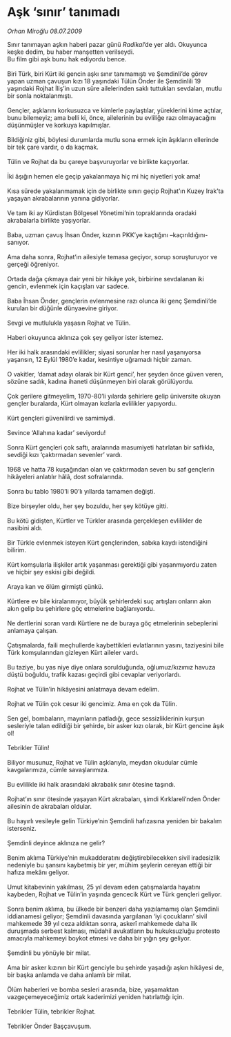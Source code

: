 # Aşk ‘sınır’ tanımadı

*Orhan Miroğlu 08.07.2009*

<div class="taraf_structure_2col_1zq">
<div class="margen_n">



 <p>Sınır tanımayan aşkın haberi pazar günü <i>Radikal</i>’de yer aldı. Okuyunca keşke dedim, bu haber manşetten verilseydi. <br/>Bu film gibi aşk bunu hak ediyordu bence. <br/><br/>Biri Türk, biri Kürt iki gencin aşkı sınır tanımamıştı ve Şemdinli’de görev yapan uzman çavuşun kızı 18 yaşındaki Tülün Önder ile Şemdinlili 19 yaşındaki Rojhat İliş’in uzun süre ailelerinden saklı tuttukları sevdaları, mutlu bir sonla noktalanmıştı. <br/><br/>Gençler, aşklarını korkusuzca ve kimlerle paylaştılar, yüreklerini kime açtılar, bunu bilemeyiz; ama belli ki, önce, ailelerinin bu evliliğe razı olmayacağını düşünmüşler ve korkuya kapılmışlar. <br/><br/>Bildiğiniz gibi, böylesi durumlarda mutlu sona ermek için âşıkların ellerinde bir tek çare vardır, o da kaçmak. <br/><br/>Tülin ve Rojhat da bu çareye başvuruyorlar ve birlikte kaçıyorlar. <br/><br/>İki âşığın hemen ele geçip yakalanmaya hiç mi hiç niyetleri yok ama! <br/><br/>Kısa sürede yakalanmamak için de birlikte sınırı geçip Rojhat’ın Kuzey Irak’ta yaşayan akrabalarının yanına gidiyorlar. <br/><br/>Ve tam iki ay Kürdistan Bölgesel Yönetimi’nin topraklarında oradaki akrabalarla birlikte yaşıyorlar. <br/><br/>Baba, uzman çavuş İhsan Önder, kızının PKK’ye kaçtığını –kaçırıldığını- sanıyor. <br/><br/>Ama daha sonra, Rojhat’ın ailesiyle temasa geçiyor, sorup soruşturuyor ve gerçeği öğreniyor. <br/><br/>Ortada dağa çıkmaya dair yeni bir hikâye yok, birbirine sevdalanan iki gencin, evlenmek için kaçışları var sadece. <br/><br/>Baba İhsan Önder, gençlerin evlenmesine razı olunca iki genç Şemdinli’de kurulan bir düğünle dünyaevine giriyor. <br/><br/>Sevgi ve mutlulukla yaşasın Rojhat ve Tülin. <br/><br/>Haberi okuyunca aklınıza çok şey geliyor ister istemez. <br/><br/>Her iki halk arasındaki evlilikler; siyasi sorunlar her nasıl yaşanıyorsa yaşansın, 12 Eylül 1980’e kadar, kesintiye uğramadı hiçbir zaman. <br/><br/>O vakitler, ‘damat adayı olarak bir Kürt genci’, her şeyden önce güven veren, sözüne sadık, kadına ihaneti düşünmeyen biri olarak görülüyordu. <br/><br/>Çok gerilere gitmeyelim, 1970-80’li yılarda şehirlere gelip üniversite okuyan gençler buralarda, Kürt olmayan kızlarla evlilikler yapıyordu. <br/><br/>Kürt gençleri güvenilirdi ve samimiydi. <br/><br/>Sevince ‘Allahına kadar’ seviyordu! <br/><br/>Sonra Kürt gençleri çok saftı, aralarında masumiyeti hatırlatan bir saflıkla, sevdiği kızı ‘çaktırmadan sevenler’ vardı. <br/><br/>1968 ve hatta 78 kuşağından olan ve çaktırmadan seven bu saf gençlerin hikâyeleri anlatılır hâlâ, dost sofralarında. <br/><br/>Sonra bu tablo 1980’li 90’lı yıllarda tamamen değişti. <br/><br/>Bize birşeyler oldu, her şey bozuldu, her şey kötüye gitti. <br/><br/>Bu kötü gidişten, Kürtler ve Türkler arasında gerçekleşen evlilikler de nasibini aldı. <br/><br/>Bir Türkle evlenmek isteyen Kürt gençlerinden, sabıka kaydı istendiğini bilirim. <br/><br/>Kürt komşularla ilişkiler artık yaşanması gerektiği gibi yaşanmıyordu zaten ve hiçbir şey eskisi gibi değildi. <br/><br/>Araya kan ve ölüm girmişti çünkü. <br/><br/>Kürtlere ev bile kiralanmıyor, büyük şehirlerdeki suç artışları onların akın akın gelip bu şehirlere göç etmelerine bağlanıyordu. <br/><br/>Ne dertlerini soran vardı Kürtlere ne de buraya göç etmelerinin sebeplerini anlamaya çalışan. <br/><br/>Çatışmalarda, faili meçhullerde kaybettikleri evlatlarının yasını, taziyesini bile Türk komşularından gizleyen Kürt aileler vardı. <br/><br/>Bu taziye, bu yas niye diye onlara sorulduğunda, oğlumuz/kızımız havuza düştü boğuldu, trafik kazası geçirdi gibi cevaplar veriyorlardı. <br/><br/>Rojhat ve Tülin’in hikâyesini anlatmaya devam edelim. <br/><br/>Rojhat ve Tülin çok cesur iki gencimiz. Ama en çok da Tülin. <br/><br/>Sen gel, bombaların, mayınların patladığı, gece sessizliklerinin kurşun sesleriyle talan edildiği bir şehirde, bir asker kızı olarak, bir Kürt gencine âşık ol! <br/><br/>Tebrikler Tülin! <br/><br/>Biliyor musunuz, Rojhat ve Tülin aşklarıyla, meydan okudular cümle kavgalarımıza, cümle savaşlarımıza. <br/><br/>Bu evlilikle iki halk arasındaki akrabalık sınır ötesine taşındı. <br/><br/>Rojhat’ın sınır ötesinde yaşayan Kürt akrabaları, şimdi Kırklareli’nden Önder ailesinin de akrabaları oldular. <br/><br/>Bu hayırlı vesileyle gelin Türkiye’nin Şemdinli hafızasına yeniden bir bakalım isterseniz. <br/><br/>Şemdinli deyince aklınıza ne gelir? <br/><br/>Benim aklıma Türkiye’nin mukadderatını değiştirebilecekken sivil iradesizlik nedeniyle bu şansını kaybetmiş bir yer, mühim şeylerin cereyan ettiği bir hafıza mekânı geliyor. <br/><br/>Umut kitabevinin yakılması, 25 yıl devam eden çatışmalarda hayatını kaybeden, Rojhat ve Tülin’in yaşında gencecik Kürt ve Türk gençleri geliyor. <br/><br/>Sonra benim aklıma, bu ülkede bir benzeri daha yazılamamış olan Şemdinli iddianamesi geliyor; Şemdinli davasında yargılanan ‘iyi çocukların’ sivil mahkemede 39 yıl ceza aldıktan sonra, askerî mahkemede daha ilk duruşmada serbest kalması, müdahil avukatların bu hukuksuzluğu protesto amacıyla mahkemeyi boykot etmesi ve daha bir yığın şey geliyor. <br/><br/>Şemdinli bu yönüyle bir milat. <br/><br/>Ama bir asker kızının bir Kürt genciyle bu şehirde yaşadığı aşkın hikâyesi de, bir başka anlamda ve daha anlamlı bir milat. <br/><br/>Ölüm haberleri ve bomba sesleri arasında, bize, yaşamaktan vazgeçemeyeceğimiz ortak kaderimizi yeniden hatırlattığı için. <br/><br/>Tebrikler Tülin, tebrikler Rojhat. <br/><br/>Tebrikler Önder Başçavuşum.</p>
<br/>
<br/>
<br/>



<br/>


<div id="taraf_not">
</div>

</div>


</div>
